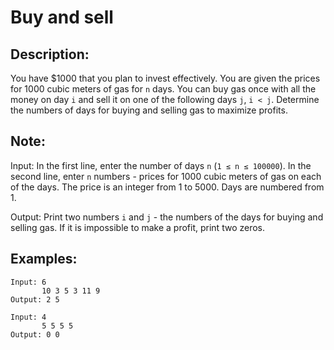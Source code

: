 # Buy and sell

## Description:

You have $1000 that you plan to invest effectively. You are given the prices for 1000 cubic meters of gas for `n` days. You can buy gas once with all the money on day `i` and sell it on one of the following days `j`, `i < j`. Determine the numbers of days for buying and selling gas to maximize profits.

## Note:

Input: In the first line, enter the number of days `n` (`1 ≤ n ≤ 100000`). In the second line, enter `n` numbers - prices for 1000 cubic meters of gas on each of the days. The price is an integer from 1 to 5000. Days are numbered from 1.

Output: Print two numbers `i` and `j` - the numbers of the days for buying and selling gas. If it is impossible to make a profit, print two zeros.

## Examples:

```
Input: 6
       10 3 5 3 11 9
Output: 2 5
```
```
Input: 4
       5 5 5 5
Output: 0 0
```
